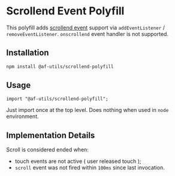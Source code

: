 # Scrollend Event Polyfill

This polyfill adds [scrollend event](https://developer.mozilla.org/en-US/docs/Web/API/Element/scrollend_event)
support via `addEventListener` / `removeEventListener`. `onscrollend` event handler is not supported.

## Installation

```bash
npm install @af-utils/scrollend-polyfill
```

## Usage

```tsx
import "@af-utils/scrollend-polyfill";
```

Just import once at the top level. Does nothing when used in `node` environment.

## Implementation Details

Scroll is considered ended when:

-   touch events are not active ( user released touch );
-   `scroll` event was not fired within `100ms` since last invocation.
